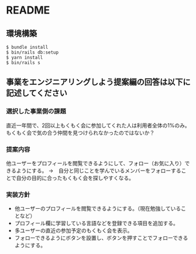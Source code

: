 # README

## 環境構築
```
$ bundle install
$ bin/rails db:setup
$ yarn install
$ bin/rails s
```

## 事業をエンジニアリングしよう提案編の回答は以下に記述してください
### 選択した事業側の課題
直近一年間で、2回以上もくもく会に参加してくれた人は利用者全体の1%のみ。もくもく会で気の合う仲間を見つけられなかったのではないか？

### 提案内容
他ユーザーをプロフィールを閲覧できるようにして、フォロー（お気に入り）できるようにする。
→　自分と同じことを学んでいるメンバーをフォローすることで自分の目的に合ったもくもく会を探しやすくなる。

### 実装方針
- 他ユーザーのプロフィールを閲覧できるようにする。（現在勉強していることなど）
- プロフィール欄に学習している言語などを登録できる項目を追加する。
- 多ユーザーの直近の参加予定のもくもく会を表示。
- フォローできるようにボタンを設置し、ボタンを押すことでフォローできるようにする。